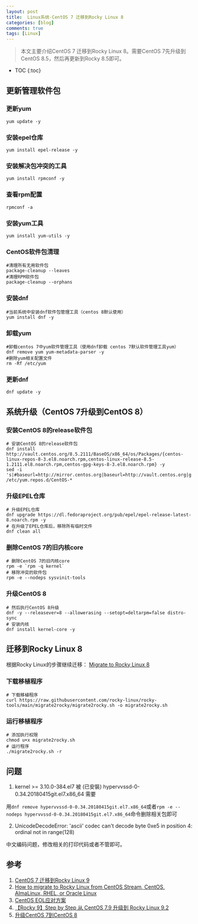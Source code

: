 ```yaml
---
layout: post
title:  Linux系统-CentOS 7 迁移到Rocky Linux 8
categories: [blog]
comments: true
tags: [Linux]
---
```


> 本文主要介绍CentOS 7 迁移到Rocky Linux 8。需要CentOS 7先升级到CentOS 8.5，然后再更新到Rocky 8.5即可。

* TOC
{:toc}

<!--more-->

## 更新管理软件包

### 更新yum

`yum update -y`

### 安装epel仓库

`yum install epel-release -y`

### 安装解决包冲突的工具

`yum install rpmconf -y`

### 查看rpm配置

`rpmconf -a`

### 安装yum工具

`yum install yum-utils -y`

### CentOS软件包清理

```shell
#清理所有无用软件包
package-cleanup --leaves
#清理RPM软件包
package-cleanup --orphans
```

### 安装dnf

```shell
#当前系统中安装dnf软件包管理工具（centos 8默认使用）
yum install dnf -y
```

### 卸载yum

```shell
#卸载centos 7中yum软件管理工具（使用dnf卸载 centos 7默认软件管理工具yum）
dnf remove yum yum-metadata-parser -y
#删除yum相关配置文件
rm -Rf /etc/yum
```

### 更新dnf

```shell
dnf update -y
```

## 系统升级（CentOS 7升级到CentOS 8）

### 安装CentOS 8的release软件包

```shell
# 安装CentOS 8的release软件包
dnf install http://vault.centos.org/8.5.2111/BaseOS/x86_64/os/Packages/{centos-linux-repos-8-3.el8.noarch.rpm,centos-linux-release-8.5-1.2111.el8.noarch.rpm,centos-gpg-keys-8-3.el8.noarch.rpm} -y
sed -i 's|#baseurl=http://mirror.centos.org|baseurl=http://vault.centos.org|g' /etc/yum.repos.d/CentOS-*
```

### 升级EPEL仓库

```shell
# 升级EPEL仓库
dnf upgrade https://dl.fedoraproject.org/pub/epel/epel-release-latest-8.noarch.rpm -y
# 在升级了EPEL仓库后，移除所有临时文件
dnf clean all
```

### 删除CentOS 7的旧内核core

```shell
# 删除CentOS 7的旧内核core
rpm -e `rpm -q kernel`
# 移除冲突的软件包
rpm -e --nodeps sysvinit-tools
```

### 升级CentOS 8

```shell
# 然后执行CentOS 8升级
dnf -y --releasever=8 --allowerasing --setopt=deltarpm=false distro-sync
# 安装内核
dnf install kernel-core -y
```

## 迁移到Rocky Linux 8

根据Rocky Linux的步骤继续迁移： [Migrate to Rocky Linux 8 ](https://docs.rockylinux.org/guides/migrate2rocky/)

### 下载移植程序

```shell
# 下载移植程序
curl https://raw.githubusercontent.com/rocky-linux/rocky-tools/main/migrate2rocky/migrate2rocky.sh -o migrate2rocky.sh
```

### 运行移植程序

```shell
# 添加执行权限
chmod u+x migrate2rocky.sh
# 运行程序
./migrate2rocky.sh -r
```

## 问题

1. kernel >= 3.10.0-384.el7 被 (已安裝) hypervvssd-0-0.34.20180415git.el7.x86_64 需要

用`dnf remove hypervvssd-0-0.34.20180415git.el7.x86_64`或者`rpm -e --nodeps hypervvssd-0-0.34.20180415git.el7.x86_64`命令删除相关包即可

2. UnicodeDecodeError: 'ascii' codec can't decode byte 0xe5 in position 4: ordinal not in range(128)

中文编码问题，修改相关的打印代码或者不管即可。

## 参考

1. [CentOS 7 迁移到Rocky Linux 9](https://cloud.tencent.com/developer/article/2442737)
2. [How to migrate to Rocky Linux from CentOS Stream, CentOS, AlmaLinux, RHEL, or Oracle Linux](https://docs.rockylinux.org/guides/migrate2rocky/)
3. [CentOS EOL应对方案](https://help.aliyun.com/zh/ecs/user-guide/options-for-dealing-with-centos-linux-end-of-life#4276c562c00mi)
4. [【Rocky 9】Step by Step 从 CentOS 7.9 升级到 Rocky Linux 9.2](https://www.modb.pro/db/1717086120041865216)
5. [升级CentOS 7到CentOS 8](https://cloud-atlas.readthedocs.io/zh-cn/latest/linux/redhat_linux/centos/upgrade_centos_7_to_8.html)